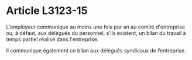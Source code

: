 # Article L3123-15

L'employeur communique au moins une fois par an au comité d'entreprise ou, à défaut, aux délégués du personnel, s’ils existent, un bilan du travail à temps partiel réalisé dans l'entreprise.

Il communique également ce bilan aux délégués syndicaux de l’entreprise.
